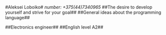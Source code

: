 #Aleksei Loboiko#
_number: +375(44)7340965_
##The desire to develop yourself and strive for your goal##
##General ideas about the programming language##


##Electronics engineer##
##English level A2##
